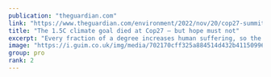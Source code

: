 ```yaml
---
publication: "theguardian.com"
link: "https://www.theguardian.com/environment/2022/nov/20/cop27-summit-climate-crisis-global-heating-fossil-fuel-industry"
title: "The 1.5C climate goal died at Cop27 – but hope must not"
excerpt: "Every fraction of a degree increases human suffering, so the fight to end the fossil fuel industry must ramp up"
image: "https://i.guim.co.uk/img/media/702170cff325a884514d432b411509962587e790/0_144_3500_2101/master/3500.jpg?width=1200&height=630&quality=85&auto=format&fit=crop&overlay-align=bottom%2Cleft&overlay-width=100p&overlay-base64=L2ltZy9zdGF0aWMvb3ZlcmxheXMvdGctZGVmYXVsdC5wbmc&enable=upscale&s=bfc01807bc7e4e68fc92c1b0f5237632"
group: pro
rank: 2
---
```

